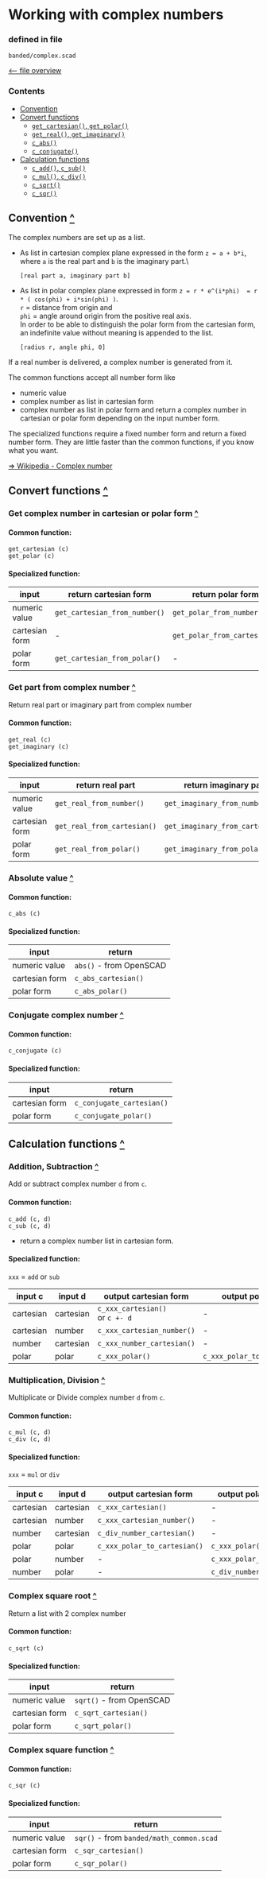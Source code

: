 Working with complex numbers
============================

### defined in file
`banded/complex.scad`

[<-- file overview](file_overview.md)

### Contents
[contents]: #contents "Up to Contents"
- [Convention](#convention-)
- [Convert functions](#convert-functions-)
  - [`get_cartesian()`, `get_polar()`][c-form]
  - [`get_real()`, `get_imaginary()`][c-part]
  - [`c_abs()`][abs]
  - [`c_conjugate()`][conjugate]
- [Calculation functions](#calculation-functions-)
  - [`c_add()`, `c_sub()`][add]
  - [`c_mul()`, `c_div()`][mul]
  - [`c_sqrt()`][sqrt]
  - [`c_sqr()`][sqr]


Convention [^][contents]
------------------------
The complex numbers are set up as a list.
- As list in cartesian complex plane expressed in the form `z = a + b*i`,
  where `a` is the real part and `b` is the imaginary part.\
  
  `[real part a, imaginary part b]`
  
- As list in polar complex plane expressed in form
  `z = r * e^(i*phi)  = r * ( cos(phi) + i*sin(phi) )`.\
  `r` = distance from origin and\
  `phi` = angle around origin from the positive real axis.\
  In order to be able to distinguish the polar form from the cartesian form,
  an indefinite value without meaning is appended to the list.
  
  `[radius r, angle phi, 0]`
  
If a real number is delivered, a complex number is generated from it.

The common functions accept all number form like
- numeric value
- complex number as list in cartesian form
- complex number as list in polar form
and return a complex number in cartesian or polar form depending on the input number form.

The specialized functions require a fixed number form and return a fixed number form.
They are little faster than the common functions, if you know what you want.

[=> Wikipedia - Complex number](https://en.wikipedia.org/wiki/Complex_number)


Convert functions [^][contents]
-------------------------------

### Get complex number in cartesian or polar form [^][contents]
[c-form]: #get-complex-number-in-cartesian-or-polar-form- "Get complex number in cartesian or polar form"

#### Common function:
`get_cartesian (c)`\
`get_polar (c)`

#### Specialized function:
| input          | return cartesian form         | return polar form
|----------------|-------------------------------|-------------------
| numeric value  | `get_cartesian_from_number()` | `get_polar_from_number()`
| cartesian form | -                             | `get_polar_from_cartesian()`
| polar form     | `get_cartesian_from_polar()`  | -


### Get part from complex number [^][contents]
[c-part]: #get-part-from-complex-number- "Get part from complex number"
Return real part or imaginary part from complex number

#### Common function:
`get_real (c)`\
`get_imaginary (c)`

#### Specialized function:
| input          | return real part            | return imaginary part
|----------------|-----------------------------|-----------------------
| numeric value  | `get_real_from_number()`    | `get_imaginary_from_number()`
| cartesian form | `get_real_from_cartesian()` | `get_imaginary_from_cartesian()`
| polar form     | `get_real_from_polar()`     | `get_imaginary_from_polar()`


### Absolute value [^][contents]
[abs]: #absolute-value- "Absolute value"

#### Common function:
`c_abs (c)`

#### Specialized function:
| input          | return
|----------------|--------
| numeric value  | `abs()` - from OpenSCAD
| cartesian form | `c_abs_cartesian()`
| polar form     | `c_abs_polar()`


### Conjugate complex number [^][contents]
[conjugate]: #conjugate-complex-number- "Conjugate complex number"

#### Common function:
`c_conjugate (c)`

#### Specialized function:
| input          | return
|----------------|--------
| cartesian form | `c_conjugate_cartesian()`
| polar form     | `c_conjugate_polar()`


Calculation functions [^][contents]
-----------------------------------

### Addition, Subtraction [^][contents]
[add]: #addition-subtraction- "Addition, Subtraction"
Add or subtract complex number `d` from `c`.

#### Common function:
`c_add (c, d)`\
`c_sub (c, d)`
- return a complex number list in cartesian form.

#### Specialized function:
`xxx` = `add` or `sub`

| input c   | input d   | output cartesian form               | output polar form
|-----------|-----------|-------------------------------------|-------------------
| cartesian | cartesian | `c_xxx_cartesian()`<br> or `c +- d` | -
| cartesian | number    | `c_xxx_cartesian_number()`          | -
| number    | cartesian | `c_xxx_number_cartesian()`          | -
| polar     | polar     | `c_xxx_polar()`                     | `c_xxx_polar_to_cartesian()`


### Multiplication, Division [^][contents]
[mul]: #multiplication-division- "Multiplication, Division"
Multiplicate or Divide complex number `d` from `c`.

#### Common function:
`c_mul (c, d)`\
`c_div (c, d)`

#### Specialized function:
`xxx` = `mul` or `div`

| input c   | input d   | output cartesian form        | output polar form
|-----------|-----------|------------------------------|-------------------
| cartesian | cartesian | `c_xxx_cartesian()`          | -
| cartesian | number    | `c_xxx_cartesian_number()`   | -
| number    | cartesian | `c_div_number_cartesian()`   | -
| polar     | polar     | `c_xxx_polar_to_cartesian()` | `c_xxx_polar()`
| polar     | number    | -                            | `c_xxx_polar_number()`
| number    | polar     | -                            | `c_div_number_polar()`


### Complex square root [^][contents]
[sqrt]: #complex-square-root- "Complex square root"
Return a list with 2 complex number

#### Common function:
`c_sqrt (c)`

#### Specialized function:
| input          | return
|----------------|--------
| numeric value  | `sqrt()` - from OpenSCAD
| cartesian form | `c_sqrt_cartesian()`
| polar form     | `c_sqrt_polar()`


### Complex square function [^][contents]
[sqr]: #complex-square-function- "Complex square function"

#### Common function:
`c_sqr (c)`

#### Specialized function:
| input          | return
|----------------|--------
| numeric value  | `sqr()` - from `banded/math_common.scad`
| cartesian form | `c_sqr_cartesian()`
| polar form     | `c_sqr_polar()`


